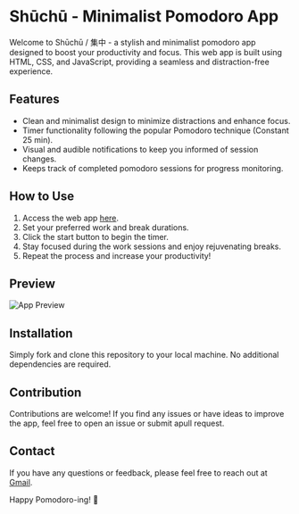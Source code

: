 # Shūchū - Minimalist Pomodoro App

Welcome to Shūchū / 集中 - a stylish and minimalist pomodoro app designed to boost your productivity and focus. This web app is built using HTML, CSS, and JavaScript, providing a seamless and distraction-free experience.

## Features

- Clean and minimalist design to minimize distractions and enhance focus.
- Timer functionality following the popular Pomodoro technique (Constant 25 min).
- Visual and audible notifications to keep you informed of session changes.
- Keeps track of completed pomodoro sessions for progress monitoring.

## How to Use

1. Access the web app [here](link_to_app).
2. Set your preferred work and break durations.
3. Click the start button to begin the timer.
4. Stay focused during the work sessions and enjoy rejuvenating breaks.
5. Repeat the process and increase your productivity!

## Preview

![App Preview](link_to_app_preview.gif)

## Installation

Simply fork and clone this repository to your local machine. No additional dependencies are required.

## Contribution

Contributions are welcome! If you find any issues or have ideas to improve the app, feel free to open an issue or submit apull request.

## Contact

If you have any questions or feedback, please feel free to reach out at [Gmail](mailto:boufaroujmarouan@gmail.com).

Happy Pomodoro-ing! 🍅

